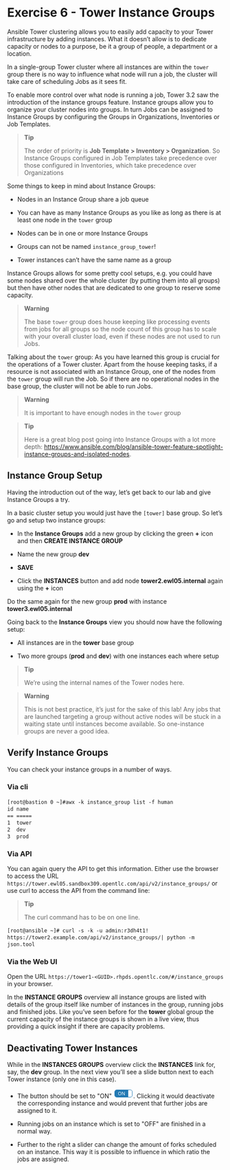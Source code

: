 # Exercise 6 - Tower Instance Groups

Ansible Tower clustering allows you to easily add capacity to your Tower
infrastructure by adding instances. What it doesn’t allow is to dedicate
capacity or nodes to a purpose, be it a group of people, a department or
a location.

In a single-group Tower cluster where all instances are within the
`tower` group there is no way to influence what node will run a job, the
cluster will take care of scheduling Jobs as it sees fit.

To enable more control over what node is running a job, Tower 3.2 saw
the introduction of the instance groups feature. Instance groups allow
you to organize your cluster nodes into groups. In turn Jobs can be
assigned to Instance Groups by configuring the Groups in Organizations,
Inventories or Job Templates.

> **Tip**
>
> The order of priority is **Job Template &gt; Inventory &gt;
> Organization**. So Instance Groups configured in Job Templates take
> precedence over those configured in Inventories, which take precedence
> over Organizations

Some things to keep in mind about Instance Groups:

  - Nodes in an Instance Group share a job queue

  - You can have as many Instance Groups as you like as long as there is
    at least one node in the `tower` group

  - Nodes can be in one or more Instance Groups

  - Groups can not be named `instance_group_tower`\!

  - Tower instances can’t have the same name as a group

Instance Groups allows for some pretty cool setups, e.g. you could have
some nodes shared over the whole cluster (by putting them into all
groups) but then have other nodes that are dedicated to one group to
reserve some capacity.

> **Warning**
>
> The base `tower` group does house keeping like processing events from
> jobs for all groups so the node count of this group has to scale with
> your overall cluster load, even if these nodes are not used to run
> Jobs.

Talking about the `tower` group: As you have learned this group is
crucial for the operations of a Tower cluster. Apart from the house
keeping tasks, if a resource is not associated with an Instance Group,
one of the nodes from the `tower` group will run the Job. So if there
are no operational nodes in the base group, the cluster will not be able
to run Jobs.

> **Warning**
>
> It is important to have enough nodes in the `tower` group

> **Tip**
>
> Here is a great blog post going into Instance Groups with a lot more
> depth:
> <https://www.ansible.com/blog/ansible-tower-feature-spotlight-instance-groups-and-isolated-nodes>.

## Instance Group Setup

Having the introduction out of the way, let’s get back to our lab and
give Instance Groups a try.

In a basic cluster setup you would just have the `[tower]` base group.
So let’s go and setup two instance groups:

  - In the **Instance Groups** add a new group by clicking the green
    **+** icon and then **CREATE INSTANCE GROUP**

  - Name the new group **dev**

  - **SAVE**

  - Click the **INSTANCES** button and add node
    **tower2.ewl05.internal** again using the **+** icon

Do the same again for the new group **prod** with instance
**tower3.ewl05.internal**

Going back to the **Instance Groups** view you should now have the
following setup:

  - All instances are in the **tower** base group

  - Two more groups (**prod** and **dev**) with one instances each where
    setup

> **Tip**
>
> We’re using the internal names of the Tower nodes here.

> **Warning**
>
> This is not best practice, it’s just for the sake of this lab\! Any
> jobs that are launched targeting a group without active nodes will be
> stuck in a waiting state until instances become available. So
> one-instance groups are never a good idea.

## Verify Instance Groups

You can check your instance groups in a number of ways.

### Via cli

    [root@bastion 0 ~]#awx -k instance_group list -f human 
    id name  
    == ===== 
    1  tower 
    2  dev   
    3  prod 

### Via API

You can again query the API to get this information. Either use the
browser to access the URL
`https://tower.ewl05.sandbox309.opentlc.com/api/v2/instance_groups/` or
use curl to access the API from the command line:

> **Tip**
>
> The curl command has to be on one line.

    [root@ansible ~]# curl -s -k -u admin:r3dh4t1! https://tower2.example.com/api/v2/instance_groups/| python -m json.tool

### Via the Web UI

Open the URL
`https://tower1-<GUID>.rhpds.opentlc.com/#/instance_groups` in your
browser.

In the **INSTANCE GROUPS** overview all instance groups are listed with
details of the group itself like number of instances in the group,
running jobs and finished jobs. Like you’ve seen before for the
**tower** global group the current capacity of the instance groups is
shown in a live view, thus providing a quick insight if there are
capacity problems.

## Deactivating Tower Instances

While in the **INSTANCES GROUPS** overview click the **INSTANCES** link
for, say, the **dev** group. In the next view you’ll see a slide button
next to each Tower instance (only one in this case).

  - The button should be set to "ON" ![on/off](../../images/on_off.png).
    Clicking it would deactivate the corresponding instance and would
    prevent that further jobs are assigned to it.

  - Running jobs on an instance which is set to "OFF" are finished in a
    normal way.

  - Further to the right a slider can change the amount of forks
    scheduled on an instance. This way it is possible to influence in
    which ratio the jobs are assigned.
